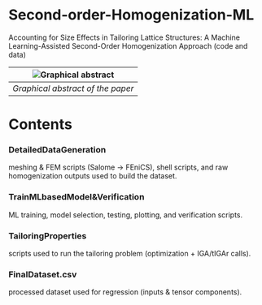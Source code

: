 # Second-order-Homogenization-ML
Accounting for Size Effects in Tailoring Lattice Structures: A Machine Learning-Assisted Second-Order Homogenization Approach (code and data)

|![Graphical abstract](https://github.com/user-attachments/assets/02323ee7-0888-4f0d-b389-c8b5ec66f61b)|
|:--:| 
| *Graphical abstract of the paper* |

# Contents

### DetailedDataGeneration
meshing & FEM scripts (Salome → FEniCS), shell scripts, and raw homogenization outputs used to build the dataset.

### TrainMLbasedModel&Verification
ML training, model selection, testing, plotting, and verification scripts.

### TailoringProperties
scripts used to run the tailoring problem (optimization + IGA/tIGAr calls).

### FinalDataset.csv
processed dataset used for regression (inputs & tensor components).

